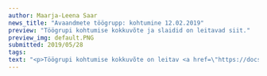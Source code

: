 ```yaml
---
author: Maarja-Leena Saar
news_title: "Avaandmete töögrupp: kohtumine 12.02.2019"
preview: "Töögrupi kohtumise kokkuvõte ja slaidid on leitavad siit."
preview_img: default.PNG
submitted: 2019/05/28
tags:
text: "<p>Töögrupi kohtumise kokkuvõte on leitav <a href=\"https://docs.google.com/document/d/1jhoYKmgGIefCe1R9hUt2GmcA_IX6HPn0ThWi6RfoXOw/edit#\" target=\"\_blank\">siit</a>.</p><p>Materjalid:</p><ul><li>Slaidid <a href=\"https://docs.google.com/presentation/d/1r-bxbYA03OlWlRxMgDT5nvf8FhqXG0uAYeTs4jdkgJI/edit?usp=sharing\" target=\"\_blank\">"
---
```

